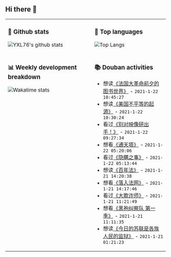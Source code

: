 ## Hi there 👋

<table>
<tr>
<td valign="top" width="54%">

### 🔭 Github stats

![YXL76's github stats](https://github-readme-stats.yxl76.vercel.app/api?username=YXL76&count_private=true&show_icons=true&include_all_commits=true&theme=tokyonight&line_height=28)

</td>

<td valign="top" width="46%">

### 🌱 Top languages

![Top Langs](https://github-readme-stats.yxl76.vercel.app/api/top-langs/?username=YXL76&layout=compact&theme=tokyonight&langs_count=10&hide=HTML,CSS,SCSS)

</td>
</tr>
<tr>
<td valign="top" width="54%">

### 📊 Weekly development breakdown

![Wakatime stats](https://github-readme-stats.yxl76.vercel.app/api/wakatime?username=YXL76&layout=compact&theme=tokyonight)


</td>
<td valign="top" width="46%">

### 📚 Douban activities

- 想读[《法国大革命前夕的图书世界》](https://book.douban.com/subject/35219464/) - `2021-1-22 10:45:27`
- 想读[《美国不平等的起源》](https://book.douban.com/subject/35278553/) - `2021-1-22 10:30:24`
- 看过[《别对映像研出手！》](http://movie.douban.com/subject/33438250/) - `2021-1-22 09:27:34`
- 想看[《通天塔》](http://movie.douban.com/subject/1498818/) - `2021-1-22 05:20:06`
- 看过[《隐瞒之事》](http://movie.douban.com/subject/34909367/) - `2021-1-22 05:13:44`
- 想读[《百年法》](https://book.douban.com/subject/27036319/) - `2021-1-21 14:20:38`
- 想看[《落入法网》](http://movie.douban.com/subject/34989685/) - `2021-1-21 14:17:46`
- 看过[《大欺诈师》](http://movie.douban.com/subject/34456076/) - `2021-1-21 11:21:49`
- 想看[《黑袍纠察队 第一季》](http://movie.douban.com/subject/3703650/) - `2021-1-21 11:11:35`
- 想读[《今日的苏联是各族人民的监狱》](https://book.douban.com/subject/21348494/) - `2021-1-21 01:21:23`

</td>
</tr>
</table>

<!--
**YXL76/YXL76** is a ✨ _special_ ✨ repository because its `README.md` (this file) appears on your GitHub profile.

Here are some ideas to get you started:

- 🔭 I’m currently working on ...
- 🌱 I’m currently learning ...
- 👯 I’m looking to collaborate on ...
- 🤔 I’m looking for help with ...
- 💬 Ask me about ...
- 📫 How to reach me: ...
- 😄 Pronouns: ...
- ⚡ Fun fact: ...
-->
